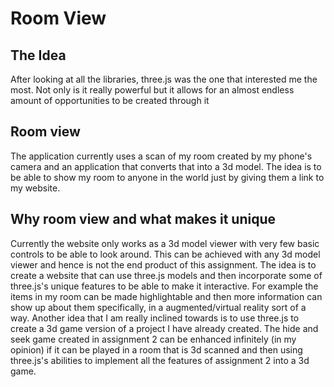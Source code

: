 # Room View
## The Idea
After looking at all the libraries, three.js was the one that interested me the most. Not only is it really powerful but it allows for an almost endless amount of opportunities to be created through it

## Room view 
The application currently uses a scan of my room created by my phone's camera and an application that converts that into a 3d model. The idea is to be able to show my room to anyone in the world just by giving them a link to my website.

## Why room view and what makes it unique
Currently the website only works as a 3d model viewer with very few basic controls to be able to look around.
This can be achieved with any 3d model viewer and hence is not the end product of this assignment.
The idea is to create a website that can use three.js models and then incorporate some of three.js's unique features to be able to make it interactive. For example the items in my room can be made highlightable and then more information can show up about them specifically, in a augmented/virtual reality sort of a way.
Another idea that I am really inclined towards is to use three.js to create a 3d game version of a project I have already created. The hide and seek game created in assignment 2 can be enhanced infinitely (in my opinion) if it can be played in a room that is 3d scanned and then using three.js's abilities to implement all the features of assignment 2 into a 3d game.
